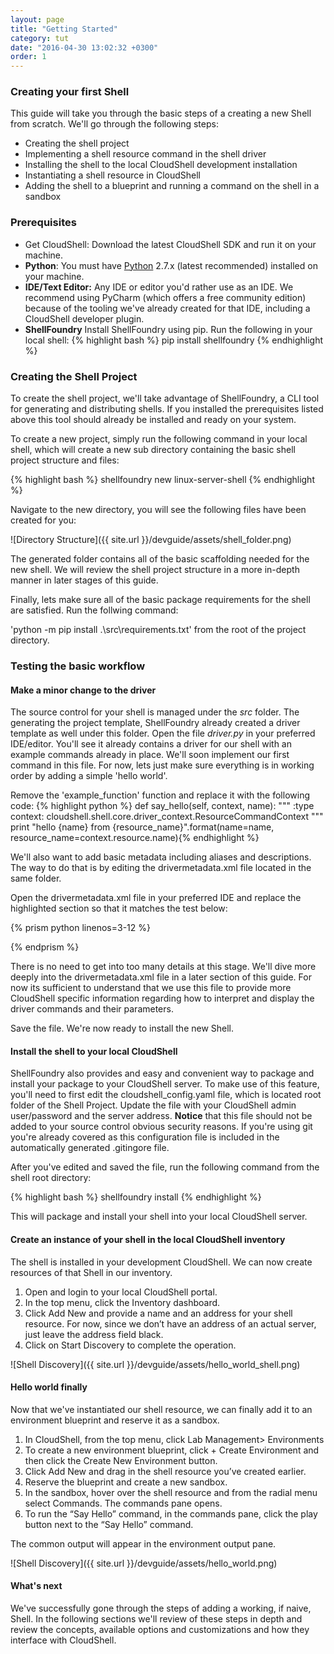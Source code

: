 ```yaml
---
layout: page
title: "Getting Started"
category: tut
date: "2016-04-30 13:02:32 +0300"
order: 1
---
```

### Creating your first Shell

This guide will take you through the basic steps of a creating a new Shell from scratch. We'll go through the following steps:

* Creating the shell project
* Implementing a shell resource command in the shell driver
* Installing the shell to the local CloudShell development installation
* Instantiating a shell resource in CloudShell
* Adding the shell to a blueprint and running a command on the shell in a sandbox

### Prerequisites
* Get CloudShell: Download the latest CloudShell SDK and run it on your machine.  
* **Python**: You must have [Python](https://www.python.org/downloads/) 2.7.x (latest recommended) installed on your machine.
* **IDE/Text Editor:** Any IDE or editor you'd rather use as an IDE. We recommend using PyCharm (which offers a free community edition) because of the tooling we've already created for that IDE, including a CloudShell developer plugin.
* **ShellFoundry** Install ShellFoundry using pip. Run the following in your local shell: {% highlight bash %} pip install shellfoundry {% endhighlight %}

### Creating the Shell Project
To create the shell project, we'll take advantage of ShellFoundry, a CLI tool for generating and distributing shells. If you installed the prerequisites listed above this tool should already be installed and ready on your system.

To create a new project, simply run the following command in your local shell, which will create a new sub directory containing the basic shell project structure and files:

{% highlight bash %} shellfoundry new linux-server-shell {% endhighlight %}

Navigate to the new directory, you will see the following files have been created for you:

![Directory Structure]({{ site.url }}/devguide/assets/shell_folder.png)

The generated folder contains all of the basic scaffolding needed for the new shell. We will review the shell project structure in a more in-depth manner in later stages of this guide.

Finally, lets make sure all of the basic package requirements for the shell are satisfied. Run the follwing command:

'python -m pip install .\src\requirements.txt' from the root of the project directory.

### Testing the basic workflow

#### Make a minor change to the driver

The source control for your shell is managed under the _src_ folder. The generating the project template, ShellFoundry already created a driver template as well under this folder. Open the file _driver.py_ in your preferred IDE/editor. You'll see it already contains a driver for our shell with an example commands already in place. We'll soon implement our first command in this file. For now, lets just make sure everything is in working order by adding a simple 'hello world'.

Remove the 'example_function' function and replace it with the following code:
{% highlight python %}
def say_hello(self, context, name):
    """
    :type context: cloudshell.shell.core.driver_context.ResourceCommandContext
    """
    print "hello {name} from {resource_name}".format(name=name, resource_name=context.resource.name){% endhighlight %}

We'll also want to add basic metadata including aliases and descriptions. The way to do that is by
editing the drivermetadata.xml file located in the same folder.

Open the drivermetadata.xml file in your preferred IDE and replace the highlighted section so that it matches
the test below:

{% prism python linenos=3-12 %}
<Driver Description="Describe the purpose of your CloudShell shell" MainClass="driver.LinuxServerShellDriver" Name="LinuxServerShellDriver" Version="1.0.0">
    <Layout>
        <Category Name="Samples">
            <Command Description="Simple hello world function" DisplayName="Say Hello" Name="say_hello" >
                <Parameters>
                    <Parameter Name="name" Type="String" Mandatory = "True" DefaultValue="" DisplayName="Your name"
                               Description="Enter your full name here"/>
                </Parameters>
            </Command>
        </Category>
    </Layout>
</Driver>

{% endprism %}

There is no need to get into too many details at this stage. We'll dive more deeply into the drivermetadata.xml file in a later section of this guide. For now its sufficient to understand that we use this file to provide more CloudShell specific information regarding how to interpret and display the driver commands and their parameters.

Save the file. We're now ready to install the new Shell.

#### Install the shell to your local CloudShell

ShellFoundry also provides and easy and convenient way to package and install your package to your CloudShell server.
To make use of this feature, you'll need to first edit the cloudshell_config.yaml file, which is located root folder
of the Shell Project. Update the file with your CloudShell admin user/password and the server address.
**Notice** that this file should not be added to your source control obvious security reasons.
If you're using git you're already covered as this configuration file is included in the automatically generated
.gitingore file.

After you've edited and saved the file, run the following command from the shell root directory:

{% highlight bash %} shellfoundry install {% endhighlight %}

This will package and install your shell into your local CloudShell server.

#### Create an instance of your shell in the local CloudShell inventory

The shell is installed in your development CloudShell. We can now create resources of that Shell in our
inventory.

1.	Open and login to your local CloudShell portal.
2.	In the top menu, click the Inventory dashboard.
3.	Click Add New and provide a name and an address for your shell resource. For now, since we don’t have an address of an actual server, just leave the address field black.
4.	Click on Start Discovery to complete the operation.

![Shell Discovery]({{ site.url }}/devguide/assets/hello_world_shell.png)


#### Hello world finally

Now that we've instantiated our shell resource, we can finally add it to an environment blueprint and reserve it as a sandbox.

1.	In CloudShell, from the top menu,  click Lab Management>  Environments
2.	To create a new environment blueprint, click + Create Environment and then click the Create New Environment button.
3.	Click Add New and drag in the shell resource you’ve created earlier.
4.	Reserve the blueprint and create a new sandbox.
5.	In the sandbox, hover over the shell resource and from the radial menu select Commands.
The commands pane opens.
6.	To run the “Say Hello” command, in the commands pane, click the play button next to the “Say Hello” command.

The common output will appear in the environment output pane.

![Shell Discovery]({{ site.url }}/devguide/assets/hello_world.png)

#### What's next

We've successfully gone through the steps of adding a working, if naive, Shell.
In the following sections we'll review of these steps in depth and review the concepts, available options
and customizations and how they interface with CloudShell.
